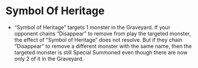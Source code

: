 # Symbol Of Heritage

*   “Symbol of Heritage” targets 1 monster in the Graveyard. If your opponent chains “Disappear” to remove from play the targeted monster, the effect of “Symbol of Heritage” does not resolve. But if they chain “Disappear” to remove a different monster with the same name, then the targeted monster is still Special Summoned even though there are now only 2 of it in the Graveyard.

